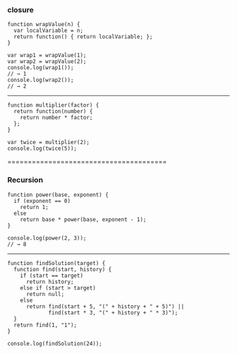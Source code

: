 ### closure


    function wrapValue(n) {
      var localVariable = n;
      return function() { return localVariable; };
    }

    var wrap1 = wrapValue(1);
    var wrap2 = wrapValue(2);
    console.log(wrap1());
    // → 1
    console.log(wrap2());
    // → 2

---------------------------------------

    function multiplier(factor) {
      return function(number) {
        return number * factor;
      };
    }

    var twice = multiplier(2);
    console.log(twice(5));

=======================================

### Recursion

    function power(base, exponent) {
      if (exponent == 0)
        return 1;
      else
        return base * power(base, exponent - 1);
    }

    console.log(power(2, 3));
    // → 8

---------------------------------------

    function findSolution(target) {
      function find(start, history) {
        if (start == target)
          return history;
        else if (start > target)
          return null;
        else
          return find(start + 5, "(" + history + " + 5)") ||
                 find(start * 3, "(" + history + " * 3)");
      }
      return find(1, "1");
    }

    console.log(findSolution(24));